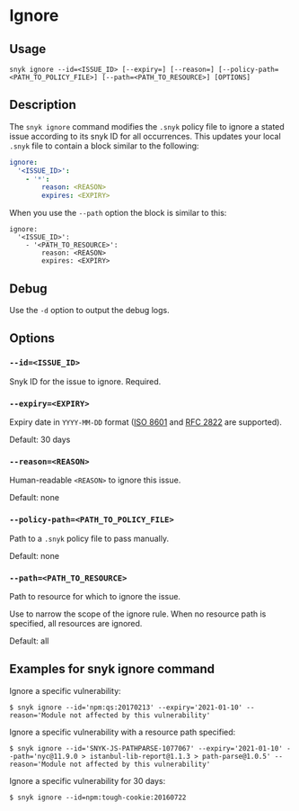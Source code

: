 # Ignore

## Usage

`snyk ignore --id=<ISSUE_ID> [--expiry=] [--reason=] [--policy-path=<PATH_TO_POLICY_FILE>] [--path=<PATH_TO_RESOURCE>] [OPTIONS]`

## Description

The `snyk ignore` command modifies the `.snyk` policy file to ignore a stated issue according to its snyk ID for all occurrences. This updates your local `.snyk` file to contain a block similar to the following:

```yaml
ignore:
  '<ISSUE_ID>':
    - '*':
        reason: <REASON>
        expires: <EXPIRY>
```

When you use the `--path` option the block is similar to this:

```
ignore:
  '<ISSUE_ID>':
    - '<PATH_TO_RESOURCE>':
        reason: <REASON>
        expires: <EXPIRY>
```

## Debug

Use the `-d` option to output the debug logs.

## Options

### `--id=<ISSUE_ID>`

Snyk ID for the issue to ignore. Required.

### `--expiry=<EXPIRY>`

Expiry date in `YYYY-MM-DD` format ([ISO 8601](https://www.iso.org/iso-8601-date-and-time-format.html) and [RFC 2822](https://tools.ietf.org/html/rfc2822) are supported).

Default: 30 days

### `--reason=<REASON>`

Human-readable `<REASON>` to ignore this issue.

Default: none

### `--policy-path=<PATH_TO_POLICY_FILE>`

Path to a `.snyk` policy file to pass manually.

Default: none

### `--path=<PATH_TO_RESOURCE>`

Path to resource for which to ignore the issue.

Use to narrow the scope of the ignore rule. When no resource path is specified, all resources are ignored.

Default: all

## Examples for snyk ignore command

Ignore a specific vulnerability:

```
$ snyk ignore --id='npm:qs:20170213' --expiry='2021-01-10' --reason='Module not affected by this vulnerability'
```

Ignore a specific vulnerability with a resource path specified:

```
$ snyk ignore --id='SNYK-JS-PATHPARSE-1077067' --expiry='2021-01-10' --path='nyc@11.9.0 > istanbul-lib-report@1.1.3 > path-parse@1.0.5' --reason='Module not affected by this vulnerability'
```

Ignore a specific vulnerability for 30 days:

```
$ snyk ignore --id=npm:tough-cookie:20160722
```
